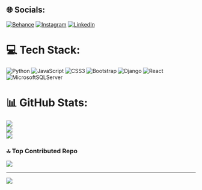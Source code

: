 
## 🌐 Socials:
[![Behance](https://img.shields.io/badge/Behance-1769ff?logo=behance&logoColor=white)](https://behance.net/https://www.behance.net/sanveshtp) [![Instagram](https://img.shields.io/badge/Instagram-%23E4405F.svg?logo=Instagram&logoColor=white)](https://instagram.com/https://www.instagram.com/sanveshtp/) [![LinkedIn](https://img.shields.io/badge/LinkedIn-%230077B5.svg?logo=linkedin&logoColor=white)](https://linkedin.com/in/https://www.linkedin.com/in/sanveshtp/) 

# 💻 Tech Stack:
![Python](https://img.shields.io/badge/python-3670A0?style=flat&logo=python&logoColor=ffdd54) ![JavaScript](https://img.shields.io/badge/javascript-%23323330.svg?style=flat&logo=javascript&logoColor=%23F7DF1E) ![CSS3](https://img.shields.io/badge/css3-%231572B6.svg?style=flat&logo=css3&logoColor=white) ![Bootstrap](https://img.shields.io/badge/bootstrap-%238511FA.svg?style=flat&logo=bootstrap&logoColor=white) ![Django](https://img.shields.io/badge/django-%23092E20.svg?style=flat&logo=django&logoColor=white) ![React](https://img.shields.io/badge/react-%2320232a.svg?style=flat&logo=react&logoColor=%2361DAFB) ![MicrosoftSQLServer](https://img.shields.io/badge/Microsoft%20SQL%20Server-CC2927?style=flat&logo=microsoft%20sql%20server&logoColor=white)
# 📊 GitHub Stats:
![](https://github-readme-stats.vercel.app/api?username=sanveshtp&theme=dark&hide_border=false&include_all_commits=true&count_private=true)<br/>
![](https://github-readme-streak-stats.herokuapp.com/?user=sanveshtp&theme=dark&hide_border=false)<br/>
![](https://github-readme-stats.vercel.app/api/top-langs/?username=sanveshtp&theme=dark&hide_border=false&include_all_commits=true&count_private=true&layout=compact)

### 🔝 Top Contributed Repo
![](https://github-contributor-stats.vercel.app/api?username=sanveshtp&limit=5&theme=dracula&combine_all_yearly_contributions=true)

---
[![](https://visitcount.itsvg.in/api?id=sanveshtp&icon=0&color=0)](https://visitcount.itsvg.in)

<!-- Proudly created with GPRM ( https://gprm.itsvg.in ) -->

